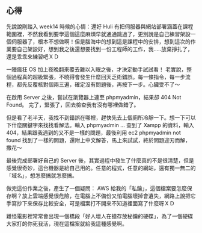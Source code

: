 ## 心得
先說說剛踏入 week14 時候的心情：還好 Huli 有把伺服器與網站部署涵蓋在課程範圍裡，不然我看到要學這個這麼麻煩早就通通跳過了，更別說是自己練習架設一個伺服器了，根本不想做啊！但是腦海中的想到這是課程中的安排，想到這次的作業要自己架設好，想到我之後還想要找到一份工程師的工作，我.....放棄掙扎了，還是乖乖來練習吧ＸＤ

一陣瘋狂 OS 加上夜晚翻來覆去難以入眠之後，才決定動手試試看！
老實說，整個過程真的超級緊張，不曉得會發生什麼回天乏術錯誤。每一條指令，每一步流程，都先反覆核對個兩三遍，確定沒有問題後，再按下一步。心臟受不了～

在啟用 Server 之後，嘗試在瀏覽器上連至 phpmyadmin，結果卻 404 Not Found。
完了，緊張了，回去檢查我有沒有哪裡做錯了。

但是看了老半天，我找不到錯誤在哪裡，趕快先去上個廁所冷靜一下。想一下可以下什麼關鍵字來找找看解法。輸入 phpmyadmin ... 查到了 Xampp 的資料，輸入 404，結果跟我遇到的又不是一樣的問題，最後利用 ec2 phpmyadmin not found 找到了一樣的問題，還附上中文解答，馬上來試試，終於問題迎刃而解，撒花～

最後完成部署好自己的 Server 後，其實過程中發生了什麼真的不是很清楚，但是感覺很奇妙，這台機器是給自己用的。任意的程式，任意的網站，還有獨一無二的「域名」，想怎麼搞就怎麼搞。

做完這份作業之後，產生了一個疑問：
AWS 給我的「私鑰」，這個檔案要怎麼保存啊？放上雲端感覺很危險，在電腦上不備份又怕電腦壞掉會遺失，網路上說把它手寫抄下來保存比較安全，可是檔案打不開來不知道裡面寫了什麼呀ＸＤ

難怪電影裡常常會出現一個橋段「好人壞人在搶存放秘鑰的硬碟」，為了一個硬碟大家打的你死我活，現在這檔案就給我這種感覺啊。
